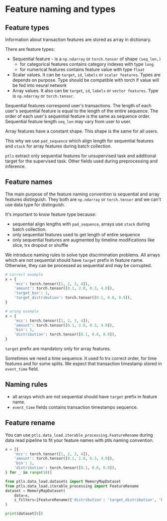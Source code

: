 # Feature naming and types

## Feature types

Information about transaction features are stored as array in dictionary.

There are feature types:

- Sequential feature - is a `np.ndarray` or `torch.tensor` of shape `(seq_len,)`
    - for categorical features contains category indexes with type `long`
    - for numerical features contains feature value with type `float`
- Scalar values. It can be `target`, `id`, `labels` or `scalar features`.
Types are depends on purpose. Type should be compatible with torch if value will be fed into neural network
- Array values. It also can be `target`, `id`, `labels` or `vector features`.
Type is `np.ndarray` or `torch.tensor`.

Sequential features correspond user's transactions.
The length of each user's sequential feature is equal to the length of the entire sequence.
The order of each user's sequential feature is the same as sequence order.
Sequential feature length `seq_len` may vary from user to user.

Array features have a constant shape. This shape is the same for all users.

This why we use `pad_sequence` which align length for sequential features and `stack` for array features
during batch collection.

`ptls` extract only sequential features for unsupervised task and additional target for the supervised task.
Other fields used during preprocessing and inference.

## Feature names

The main purpose of the feature naming convention is sequential and array features distinguish.
They both are `np.ndarray` or `torch.tensor` and we can't use data type for distinguish.

It's important to know feature type because:

- sequential align lengths with `pad_sequence`, arrays use `stack` during batch collection.
- only sequential features used to get length of entire sequence
- only sequential features are augmented by timeline modifications like slice, trx dropout or shuffle

We introduce naming rules to solve type discrimination problems.
All arrays which are not sequential should have `target` prefix in feature name.
Otherwise, they can be processed as sequential and may be corrupted.

```python
# correct example
x = {
    'mcc': torch.tensor([1, 2, 3, 4]),
    'amount': torch.tensor([0.1, 2.0, 0.3, 4.0]),
    'target_bin': 1,
    'target_distribution': torch.tensor([0.1, 0.0, 0.9]),
}

# wrong example
x = {
    'mcc': torch.tensor([1, 2, 3, 4]),
    'amount': torch.tensor([0.1, 2.0, 0.3, 4.0]),
    'bin': 1,
    'distribution': torch.tensor([0.1, 0.0, 0.9]),
}
```

`target` prefix are mandatory only for array features.

Sometimes we need a time sequence. It used fo trx correct order, for time features and for some splits.
We expect that transaction timestamp stored in `event_time` field.

## Naming rules

- all arrays which are not sequential should have `target` prefix in feature name.
- `event_time` fields contains transaction timestamps sequence.

## Feature rename

You can use `ptls.data_load.iterable_processing.FeatureRename` during data read pipeline
to fit your feature names with ptls naming convention.

```python
x = [{
    'mcc': torch.tensor([1, 2, 3, 4]),
    'amount': torch.tensor([0.1, 2.0, 0.3, 4.0]),
    'bin': 1,
    'distribution': torch.tensor([0.1, 0.0, 0.9]),
} for _ in range(10)]

from ptls.data_load.datasets import MemoryMapDataset
from ptls.data_load.iterable_processing import FeatureRename
dataset = MemoryMapDataset(
    data=x,
    i_filters=[FeatureRename({'distribution': 'target_distribution', 'bin': 'target_bin'})]
)

print(dataset[0])
```
